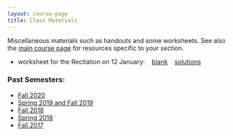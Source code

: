 ```yaml
---
layout: course-page
title: Class Materials
---
```


Miscellaneous materials such as handouts and some worksheets.  See also the [main course page](index.html) for resources specific to your section.

* worksheet for the Recitation on 12 January: &nbsp;&nbsp; [blank](assets/materials/Spring2021/WS-Recitation-Section-1-2.pdf) &nbsp;&nbsp; [solutions](assets/materials/Spring2021/)

### Past Semesters:
  * [Fall 2020](materials-f2020)
  * [Spring 2019 and Fall 2019](materials-s2020)
  * [Fall 2018](materials-f2018)
  * [Spring 2018](materials-s2018)
  * [Fall 2017](materials-f2017)
